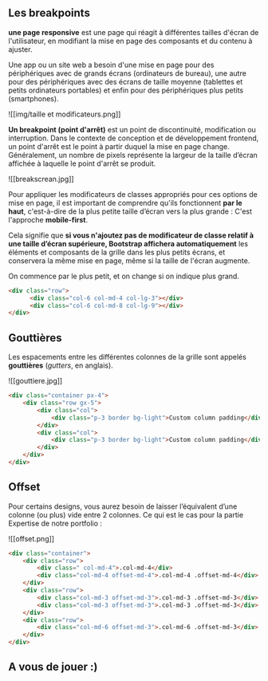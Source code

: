 ## Les breakpoints

**une page responsive** est une page qui réagit à différentes tailles d'écran de l'utilisateur, en modifiant la mise en page des composants et du contenu à ajuster.

Une app ou un site web a besoin d'une mise en page pour des périphériques avec de grands écrans (ordinateurs de bureau), une autre pour des périphériques avec des écrans de taille moyenne (tablettes et petits ordinateurs portables) et enfin pour des périphériques plus petits (smartphones).

![[img/taille et modificateurs.png]]

**Un breakpoint (point d'arrêt)** est un point de discontinuité, modification ou interruption. Dans le contexte de conception et de développement frontend, un point d'arrêt est le point à partir duquel la mise en page change. Généralement, un nombre de pixels représente la largeur de la taille d’écran affichée à laquelle le point d'arrêt se produit.

![[breakscrean.jpg]]

Pour appliquer les modificateurs de classes appropriés pour ces options de mise en page, il est important de comprendre qu'ils fonctionnent **par le haut**, c'est-à-dire de la plus petite taille d’écran vers la plus grande : C'est l'approche **mobile-first**.


Cela signifie que **si vous n'ajoutez pas de modificateur de classe relatif à une taille d’écran supérieure, Bootstrap affichera automatiquement** les éléments et composants de la grille dans les plus petits écrans, et conservera la même mise en page, même si la taille de l'écran augmente.

On commence par le plus petit, et on change si on indique plus grand.

```html
<div class="row">
      <div class="col-6 col-md-4 col-lg-3"></div>
      <div class="col-6 col-md-8 col-lg-9"></div>
</div>
```

## Gouttières
Les espacements entre les différentes colonnes de la grille sont appelés **gouttières** (_gutters_, en anglais).

![[gouttiere.jpg]]

```html
<div class="container px-4">
    <div class="row gx-5">
        <div class="col">
            <div class="p-3 border bg-light">Custom column padding</div>
        </div>
        <div class="col">
            <div class="p-3 border bg-light">Custom column padding</div>
        </div>
    </div>
</div>
```

## Offset

Pour certains designs, vous aurez besoin de laisser l’équivalent d’une colonne (ou plus) vide entre 2 colonnes. Ce qui est le cas pour la partie Expertise de notre portfolio :

![[offset.png]]

```html
<div class="container">
    <div class="row">
        <div class=" col-md-4">.col-md-4</div>
        <div class="col-md-4 offset-md-4">.col-md-4 .offset-md-4</div>
    </div>
    <div class="row">
        <div class="col-md-3 offset-md-3">.col-md-3 .offset-md-3</div>
        <div class="col-md-3 offset-md-3">.col-md-3 .offset-md-3</div>
    </div>
    <div class="row">
        <div class="col-md-6 offset-md-3">.col-md-6 .offset-md-3</div>
    </div>
</div>
```


## A vous de jouer :)